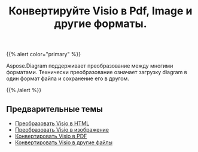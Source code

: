 ﻿---
title: Конвертируйте Visio в Pdf, Image и другие форматы.
linktitle: Diagram Преобразования
type: docs
weight: 65
url: /ru/java/convert-diagram-to-different-formats/
description: Конвертируйте файлы Visio в Visio, PDF, CSV, JPG, HTML, BMP, PNG, EMF, SVG, TIFF, XPS и другие.
---
{{% alert color="primary" %}}

Aspose.Diagram поддерживает преобразование между многими форматами. Технически преобразование означает загрузку diagram в один формат файла и сохранение его в другом.

{{% /alert %}}

## **Предварительные темы**
- [Преобразовать Visio в HTML](/diagram/ru/java/convert-visio-to-html/)
- [Преобразовать Visio в изображение](/diagram/ru/java/convert-visio-to-image/)
- [Конвертировать Visio в PDF](/diagram/ru/java/convert-visio-to-pdf/)
- [Конвертировать Visio в другие файлы](/diagram/ru/java/convert-visio-to-other-files/)
